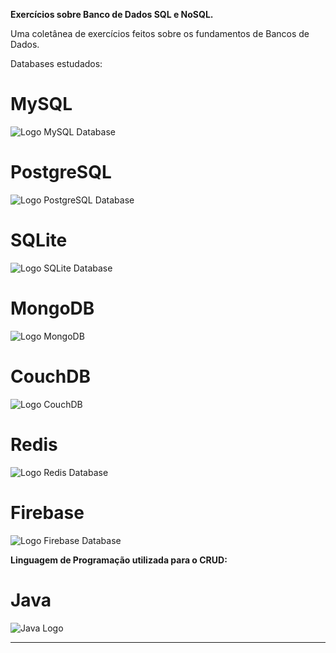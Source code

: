 **Exercícios sobre Banco de Dados SQL e NoSQL.**

Uma coletânea de exercícios feitos sobre os fundamentos de Bancos de Dados.

Databases estudados: 

# MySQL


![Logo MySQL Database](https://s2.glbimg.com/WcVu50imQYm5GntBKg-J5RkOAQA=/1200x/smart/filters:cover():strip_icc()/i.s3.glbimg.com/v1/AUTH_08fbf48bc0524877943fe86e43087e7a/internal_photos/bs/2021/y/M/W5GFw3Qh2YwD5XkhUM2Q/2012-04-17-mysql-logos.gif)

# PostgreSQL

![Logo PostgreSQL Database](https://upload.wikimedia.org/wikipedia/commons/thumb/2/29/Postgresql_elephant.svg/1200px-Postgresql_elephant.svg.png)

# SQLite

![Logo SQLite Database](https://upload.wikimedia.org/wikipedia/commons/thumb/3/38/SQLite370.svg/1200px-SQLite370.svg.png)

# MongoDB

![Logo MongoDB](https://upload.wikimedia.org/wikipedia/commons/thumb/9/93/MongoDB_Logo.svg/2560px-MongoDB_Logo.svg.png)

# CouchDB

![Logo CouchDB](https://couchdb.apache.org/image/couch@2x.png)

# Redis

![Logo Redis Database](https://upload.wikimedia.org/wikipedia/en/thumb/6/6b/Redis_Logo.svg/1200px-Redis_Logo.svg.png)

# Firebase

![Logo Firebase Database](https://i.ytimg.com/vi/fgT6r4f9Apc/maxresdefault.jpg)

**Linguagem de Programação utilizada para o CRUD:**

# Java 

![Java Logo](https://s2.glbimg.com/twoewJmwpMgtGPcRPP8SxFlDVmM=/0x0:695x393/984x0/smart/filters:strip_icc()/i.s3.glbimg.com/v1/AUTH_08fbf48bc0524877943fe86e43087e7a/internal_photos/bs/2021/P/f/y52r4ySZWLkJjEhKLhgw/2014-11-14-java-logo.jpg)
___________________________________________________________________________________________________________________________
